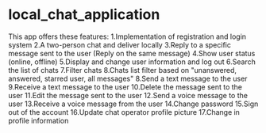 # local_chat_application
This app offers these features:
1.Implementation of registration and login system
2.A two-person chat and deliver locally 
3.Reply to a specific message sent to the user (Reply on the same message) 
4.Show user status (online, offline) 
5.Display and change user information and log out 
6.Search the list of chats 
7.Filter chats 8.Chats list filter based on "unanswered, answered, starred user, all messages" 
8.Send a text message to the user 
9.Receive a text message to the user 
10.Delete the message sent to the user
11.Edit the message sent to the user 
12.Send a voice message to the user 
13.Receive a voice message from the user 
14.Change password 
15.Sign out of the account 
16.Update chat operator profile picture 
17.Change in profile information


